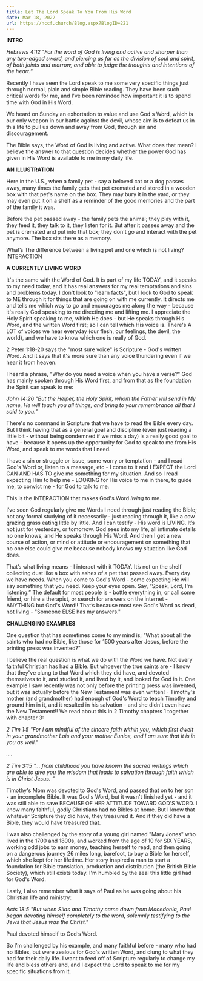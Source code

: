 ```yaml
---
title: Let The Lord Speak To You From His Word
date: Mar 18, 2022
url: https://nccf.church/Blog.aspx?BlogID=221
---
```


**INTRO**

*Hebrews 4:12 "For the word of God is living and active and sharper than any two-edged sword, and piercing as far as the division of soul and spirit, of both joints and marrow, and able to judge the thoughts and intentions of the heart."*

Recently I have seen the Lord speak to me some very specific things just through normal, plain and simple Bible reading. They have been such critical words for me, and I've been reminded how important it is to spend time with God in His Word.

We heard on Sunday an exhortation to value and use God's Word, which is our only weapon in our battle against the devil, whose aim is to defeat us in this life to pull us down and away from God, through sin and discouragement.

The Bible says, the Word of God is living and active. What does that mean? I believe the answer to that question decides whether the power God has given in His Word is available to me in my daily life.

**AN ILLUSTRATION**

Here in the U.S., when a family pet - say a beloved cat or a dog passes away, many times the family gets that pet cremated and stored in a wooden box with that pet's name on the box. They may bury it in the yard, or they may even put it on a shelf as a reminder of the good memories and the part of the family it was.

Before the pet passed away - the family pets the animal; they play with it, they feed it, they talk to it, they listen for it. But after it passes away and the pet is cremated and put into that box; they don't go and interact with the pet anymore. The box sits there as a memory.

What’s The difference between a living pet and one which is not living? INTERACTION

**A CURRENTLY LIVING WORD**

It's the same with the Word of God. It is part of my life TODAY, and it speaks to my need today, and it has real answers for my real temptations and sins and problems today. I don't look to "learn facts", but I look to God to speak to ME through it for things that are going on with me currently. It directs me and tells me which way to go and encourages me along the way - because it's really God speaking to me directing me and lifting me. I appreciate the Holy Spirit speaking to me, which He does - but He speaks through His Word, and the written Word first; so I can tell which His voice is. There's A LOT of voices we hear everyday (our flesh, our feelings, the devil, the world), and we have to know which one is really of God.

2 Peter 1:18-20 says the "most sure voice" is Scripture - God's written Word. And it says that it's more sure than any voice thundering even if we hear it from heaven.

I heard a phrase, "Why do you need a voice when you have a verse?" God has mainly spoken through His Word first, and from that as the foundation the Spirit can speak to me:

*John 14:26 "But the Helper, the Holy Spirit, whom the Father will send in My name, He will teach you all things, and bring to your remembrance all that I said to you."*

There's no command in Scripture that we have to read the Bible every day. But I think having that as a general goal and discipline (even just reading a little bit - without being condemned if we miss a day) is a really good goal to have - because it opens up the opportunity for God to speak to me from His Word, and speak to me words that I need.

I have a sin or struggle or issue, some worry or temptation - and I read God's Word or, listen to a message, etc - I come to it and I EXPECT the Lord CAN AND HAS TO give me something for my situation. And so I read expecting Him to help me - LOOKING for His voice to me in there, to guide me, to convict me - for God to talk to me.

This is the INTERACTION that makes God's Word *living* to me.

I’ve seen God regularly give me Words I need through just reading the Bible; not any formal studying of it necessarily - just reading through it, like a cow grazing grass eating little by little. And I can testify - His word is LIVING. It’s not just for yesterday, or tomorrow. God sees into my life, all intimate details no one knows, and He speaks through His Word. And then I get a new course of action, or mind or attitude or encouragement on something that no one else could give me because nobody knows my situation like God does.

That’s what living means - I interact with it TODAY. It’s not on the shelf collecting dust like a box with ashes of a pet that passed away. Every day we have needs. When you come to God's Word - come expecting He will say something that you need. Keep your eyes open. Say, “Speak, Lord, I'm listening.” The default for most people is - bottle everything in, or call some friend, or hire a therapist, or search for answers on the internet - ANYTHING but God's Word!! That’s because most see God's Word as dead, not living - "Someone ELSE has my answers."

**CHALLENGING EXAMPLES**

One question that has sometimes come to my mind is; "What about all the saints who had no Bible, like those for 1500 years after Jesus, before the printing press was invented?"

I believe the real question is what we do with the Word we have. Not every faithful Christian has had a Bible. But whoever the true saints are - I know that they've clung to that Word which they did have, and devoted themselves to it, and studied it, and lived by it, and looked for God in it. One example I saw recently was not only before the printing press was invented, but it was actually before the New Testament was even written! - Timothy's mother (and grandmother) had enough of God's Word to teach Timothy and ground him in it, and it resulted in his salvation - and she didn't even have the New Testament!! We read about this in 2 Timothy chapters 1 together with chapter 3:

*2 Tim 1:5 "For I am mindful of the sincere faith within you, which first dwelt in your grandmother Lois and your mother Eunice, and I am sure that it is in you as well."*

*....*

*2 Tim 3:15 "... from childhood you have known the sacred writings which are able to give you the wisdom that leads to salvation through faith which is in Christ Jesus. "*

Timothy's Mom was devoted to God's Word, and passed that on to her son - an incomplete Bible. It was God's Word, but it wasn't finished yet - and it was still able to save BECAUSE OF HER ATTITUDE TOWARD GOD'S WORD. I know many faithful, godly Christians had no Bibles at home. But I know that whatever Scripture they did have, they treasured it. And if they did have a Bible, they would have treasured that.

I was also challenged by the story of a young girl named "Mary Jones" who lived in the 1700 and 1800s, and worked from the age of 10 for SIX YEARS, working odd jobs to earn money, teaching herself to read, and then going on a dangerous journey 26 miles long, barefoot, to buy a Bible for herself, which she kept for her lifetime. Her story inspired a man to start a foundation for Bible translation, production and distribution (the British Bible Society), which still exists today. I'm humbled by the zeal this little girl had for God's Word.

Lastly, I also remember what it says of Paul as he was going about his Christian life and ministry:

*Acts 18:5 "But when Silas and Timothy came down from Macedonia, Paul began devoting himself completely to the word, solemnly testifying to the Jews that Jesus was the Christ."*

Paul devoted himself to God‘s Word.

So I’m challenged by his example, and many faithful before - many who had no Bibles, but were zealous for God's written Word, and clung to what they had for their daily life. I want to feed off of Scripture regularly to change my life and bless others and, and I expect the Lord to speak to me for my specific situations from it.
